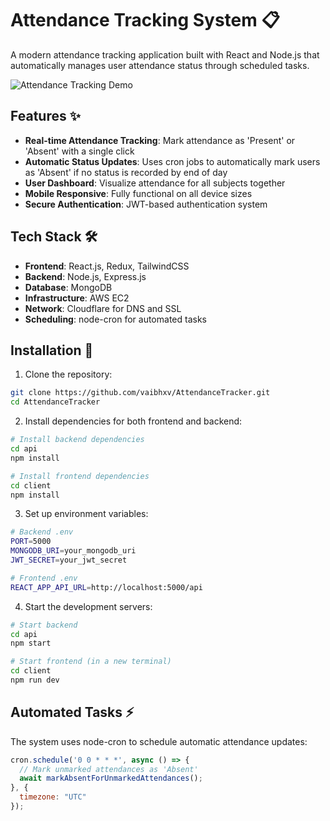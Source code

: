 # Attendance Tracking System 📋

A modern attendance tracking application built with React and Node.js that automatically manages user attendance status through scheduled tasks.

![Attendance Tracking Demo](screenshot1.gif)

## Features ✨

- **Real-time Attendance Tracking**: Mark attendance as 'Present' or 'Absent' with a single click
- **Automatic Status Updates**: Uses cron jobs to automatically mark users as 'Absent' if no status is recorded by end of day
- **User Dashboard**: Visualize attendance for all subjects together
- **Mobile Responsive**: Fully functional on all device sizes
- **Secure Authentication**: JWT-based authentication system

## Tech Stack 🛠

- **Frontend**: React.js, Redux, TailwindCSS
- **Backend**: Node.js, Express.js
- **Database**: MongoDB
- **Infrastructure**: AWS EC2
- **Network**: Cloudflare for DNS and SSL
- **Scheduling**: node-cron for automated tasks

## Installation 🚀

1. Clone the repository:
```bash
git clone https://github.com/vaibhxv/AttendanceTracker.git
cd AttendanceTracker
```

2. Install dependencies for both frontend and backend:
```bash
# Install backend dependencies
cd api
npm install

# Install frontend dependencies
cd client
npm install
```

3. Set up environment variables:
```bash
# Backend .env
PORT=5000
MONGODB_URI=your_mongodb_uri
JWT_SECRET=your_jwt_secret

# Frontend .env
REACT_APP_API_URL=http://localhost:5000/api
```

4. Start the development servers:
```bash
# Start backend
cd api
npm start

# Start frontend (in a new terminal)
cd client
npm run dev
```


## Automated Tasks ⚡

The system uses node-cron to schedule automatic attendance updates:

```javascript
cron.schedule('0 0 * * *', async () => {
  // Mark unmarked attendances as 'Absent'
  await markAbsentForUnmarkedAttendances();
}, {
  timezone: "UTC"
});
```
